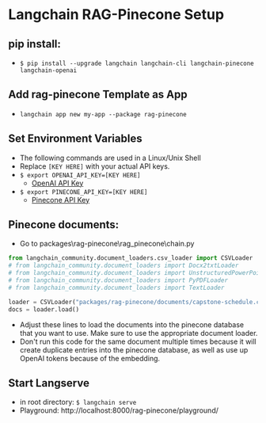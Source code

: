 # Langchain RAG-Pinecone Setup
## pip install:
- `$ pip install --upgrade langchain langchain-cli langchain-pinecone langchain-openai`
## Add rag-pinecone Template as App
- `langchain app new my-app --package rag-pinecone`
## Set Environment Variables
- The following commands are used in a Linux/Unix Shell
- Replace `[KEY HERE]` with your actual API keys.
- `$ export OPENAI_API_KEY=[KEY HERE]`
	- [OpenAI API Key](https://platform.openai.com/api-keys)
- `$ export PINECONE_API_KEY=[KEY HERE]`
	- [Pinecone API Key](https://docs.pinecone.io/guides/getting-started/authentication)
## Pinecone documents:
- Go to packages\\rag-pinecone\\rag_pinecone\\chain.py
```python
from langchain_community.document_loaders.csv_loader import CSVLoader
# from langchain_community.document_loaders import Docx2txtLoader
# from langchain_community.document_loaders import UnstructuredPowerPointLoader
# from langchain_community.document_loaders import PyPDFLoader
# from langchain_community.document_loaders import TextLoader

loader = CSVLoader("packages/rag-pinecone/documents/capstone-schedule.csv")
docs = loader.load()
```
- Adjust these lines to load the documents into the pinecone database that you want to use. Make sure to use the appropriate document loader. 
- Don't run this code for the same document multiple times because it will create duplicate entries into the pinecone database, as well as use up OpenAI tokens because of the embedding.
## Start Langserve
- in root directory: `$ langchain serve`
- Playground: http://localhost:8000/rag-pinecone/playground/
